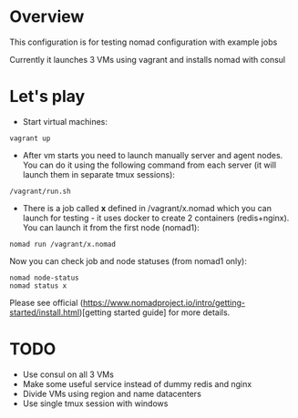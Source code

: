 # Overview
This configuration is for testing nomad configuration with example jobs

Currently it launches 3 VMs using vagrant and installs nomad with consul

# Let's play
 * Start virtual machines:

```
vagrant up
```

 * After vm starts you need to launch manually server and agent nodes. You can do it using the following command from each server (it will launch them in separate tmux sessions):

```
/vagrant/run.sh
```

 * There is a job called **x** defined in /vagrant/x.nomad which you can launch for testing - it uses docker to create 2 containers (redis+nginx). You can launch it from the first node (nomad1):


```
nomad run /vagrant/x.nomad
```

Now you can check job and node statuses (from nomad1 only):
```
nomad node-status
nomad status x
```

Please see official (https://www.nomadproject.io/intro/getting-started/install.html)[getting started guide] for more details.


# TODO
 * Use consul on all 3 VMs
 * Make some useful service instead of dummy redis and nginx
 * Divide VMs using region and name datacenters
 * Use single tmux session with windows
